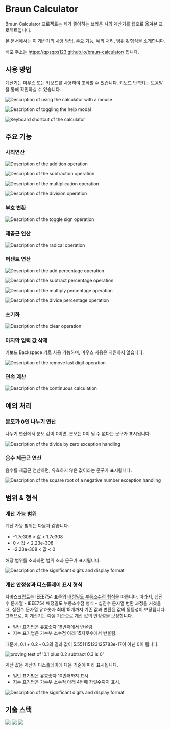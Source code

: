 # Braun Calculator

Braun Calculator 프로젝트는 제가 좋아하는 브라운 사의 계산기를 웹으로 옮겨본 프로젝트입니다.

본 문서에서는 이 계산기의 <a href="https://github.com/qpsqps123/braun-calculator?tab=readme-ov-file#%EC%82%AC%EC%9A%A9-%EB%B0%A9%EB%B2%95">사용 방법</a>, <a href="https://github.com/qpsqps123/braun-calculator?tab=readme-ov-file#%EC%A3%BC%EC%9A%94-%EA%B8%B0%EB%8A%A5">주요 기능</a>, <a href="https://github.com/qpsqps123/braun-calculator?tab=readme-ov-file#%EC%98%88%EC%99%B8-%EC%B2%98%EB%A6%AC">예외 처리</a>, <a href="https://github.com/qpsqps123/braun-calculator?tab=readme-ov-file#%EB%B2%94%EC%9C%84--%ED%98%95%EC%8B%9D">범위 & 형식</a>을 소개합니다.

배포 주소는 https://qpsqps123.github.io/braun-calculator/ 입니다.

## 사용 방법

계산기는 마우스 또는 키보드를 사용하여 조작할 수 있습니다.
키보드 단축키는 도움말을 통해 확인하실 수 있습니다.

![Description of using the calculator with a mouse](./images/readme/braun-calculator-readme-mouse-click-method.gif)

![Description of toggling the help modal](./images/readme/braun-calculator-readme-help.gif)

![Keyboard shortcut of the calculator](./images/readme/braun-calculator-readme-shortcut.png)

## 주요 기능

### 사칙연산

![Description of the addition operation](./images/readme/braun-calculator-readme-add.gif)

![Description of the subtraction operation](./images/readme/braun-calculator-readme-subtract.gif)

![Description of the multiplication operation](./images/readme/braun-calculator-readme-multiply.gif)

![Description of the division operation](./images/readme/braun-calculator-readme-divide.gif)

### 부호 변환

![Description of the toggle sign operation](./images/readme/braun-calculator-readme-toggle-sign.gif)

### 제곱근 연산

![Description of the radical operation](./images/readme/braun-calculator-readme-radical.gif)

### 퍼센트 연산

![Description of the add percentage operation](./images/readme/braun-calculator-readme-percentage-add.gif)

![Description of the subtract percentage operation](./images/readme/braun-calculator-readme-percentage-subtract.gif)

![Description of the multiply percentage operation](./images/readme/braun-calculator-readme-percentage-multiply.gif)

![Description of the divide percentage operation](./images/readme/braun-calculator-readme-percentage-divide.gif)

### 초기화

![Description of the clear operation](./images/readme/braun-calculator-readme-clear.gif)

### 마지막 입력 값 삭제

키보드 Backspace 키로 사용 가능하며, 마우스 사용은 지원하지 않습니다.

![Description of the remove last digit operation](./images/readme/braun-calculator-readme-remove-last-digit.gif)

### 연속 계산

![Description of the continuous calculation](./images/readme/braun-calculator-readme-continuous-calculation.gif)

## 예외 처리

### 분모가 0인 나누기 연산

나누기 연산에서 분모 값이 0이면, 분모는 0이 될 수 없다는 문구가 표시됩니다.

![Description of the divide by zero exception handling](./images/readme/braun-calculator-readme-denominator-error.gif)

### 음수 제곱근 연산

음수를 제곱근 연산하면, 유효하지 않은 값이라는 문구가 표시됩니다.

![Description of the square root of a negative number exception handling](./images/readme/braun-calculator-readme-invalid-input-error.gif)

## 범위 & 형식

### 계산 가능 범위

계산 가능 범위는 다음과 같습니다.

- -1.7e308 < 값 < 1.7e308
- 0 < 값 < 2.23e-308
- -2.23e-308 < 값 < 0

해당 범위를 초과하면 범위 초과 문구가 표시됩니다.

![Description of the significant digits and display format](./images/readme/braun-calculator-readme-out-of-range.png)

### 계산 안정성과 디스플레이 표시 형식

자바스크립트는 IEEE754 표준의 <a href="https://en.wikipedia.org/wiki/Double-precision_floating-point_format" target="_blank" rel="noopener noreferrer">배정밀도 부동소수점 형식</a>을 따릅니다. 따라서, 십진수 문자열 - IEEE754 배정밀도 부동소수점 형식 - 십진수 문자열 변환 과정을 거쳤을 때, 십진수 문자열 유효숫자 최대 15개까지 기존 값과 변환된 값의 동등성이 보장됩니다.
그러므로, 이 계산기는 다음 기준으로 계산 값의 안정성을 보장합니다.

- 일반 표기법은 유효숫자 16번째에서 반올림.
- 지수 표기법은 가수부 소수점 아래 15자릿수에서 반올림.

때문에, 0.1 + 0.2 - 0.3의 결과 값이 5.551115123125783e-17이 아닌 0이 됩니다.

![proving test of '0.1 plus 0.2 subtract 0.3 is 0'](./images/readme/braun-calculator-readme-sig-dig-conversion-test.gif)

계산 값은 계산기 디스플레이에 다음 기준에 따라 표시됩니다.

- 일반 표기법은 유효숫자 10번째까지 표시.
- 지수 표기법은 가수부 소수점 아래 4번째 자릿수까지 표시.

![Description of the significant digits and display format](./images/readme/braun-calculator-readme-format.png)

## 기술 스택

<img src="https://img.shields.io/badge/HTML5-E34F26?style=for-the-badge&logo=html5&logoColor=white"> <img src="https://img.shields.io/badge/CSS3-1572B6?style=for-the-badge&logo=css3&logoColor=white"> <img src="https://img.shields.io/badge/JavaScript-F7DF1E?style=for-the-badge&logo=javascript&logoColor=white">
